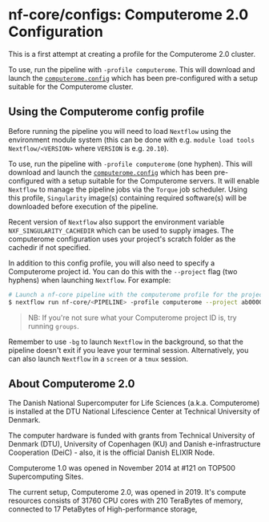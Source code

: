 # nf-core/configs: Computerome 2.0 Configuration

This is a first attempt at creating a profile for the Computerome 2.0 cluster.

To use, run the pipeline with `-profile computerome`. This will download and launch the [`computerome.config`](../conf/computerome.config) which has been pre-configured with a setup suitable for the Computerome cluster.

## Using the Computerome config profile

Before running the pipeline you will need to load `Nextflow` using the environment module system (this can be done with e.g. `module load tools Nextflow/<VERSION>` where `VERSION` is e.g. `20.10`).

To use, run the pipeline with `-profile computerome` (one hyphen).
This will download and launch the [`computerome.config`](../conf/computerome.config) which has been pre-configured with a setup suitable for the Computerome servers.
It will enable `Nextflow` to manage the pipeline jobs via the `Torque` job scheduler.
Using this profile, `Singularity` image(s) containing required software(s) will be downloaded before execution of the pipeline.

Recent version of `Nextflow` also support the environment variable `NXF_SINGULARITY_CACHEDIR` which can be used to supply images. The computerome configuration uses your project's scratch folder as the cachedir if not specified.

In addition to this config profile, you will also need to specify a Computerome project id.
You can do this with the `--project` flag (two hyphens) when launching `Nextflow`.
For example:

```bash
# Launch a nf-core pipeline with the computerome profile for the project id ab00002
$ nextflow run nf-core/<PIPELINE> -profile computerome --project ab00002 [...]
```

> NB: If you're not sure what your Computerome project ID is, try running `groups`.

Remember to use `-bg` to launch `Nextflow` in the background, so that the pipeline doesn't exit if you leave your terminal session.
Alternatively, you can also launch `Nextflow` in a `screen` or a `tmux` session.

## About Computerome 2.0

The Danish National Supercomputer for Life Sciences (a.k.a. Computerome) is installed at the DTU National Lifescience Center at Technical University of Denmark.

The computer hardware is funded with grants from Technical University of Denmark (DTU), University of Copenhagen (KU) and Danish e-infrastructure Cooperation (DeiC) - also, it is the official Danish ELIXIR Node.

Computerome 1.0 was opened in November 2014 at #121 on TOP500 Supercomputing Sites.

The current setup, Computerome 2.0, was opened in 2019. It's compute resources consists of 31760 CPU cores with 210 TeraBytes of memory, connected to 17 PetaBytes of High-performance storage,
